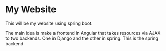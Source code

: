 # My Website

This will be my website using spring boot.

The main idea is make a frontend in Angular that takes resources via AJAX to two backends. One in Django and the other in spring. This is the spring backend
